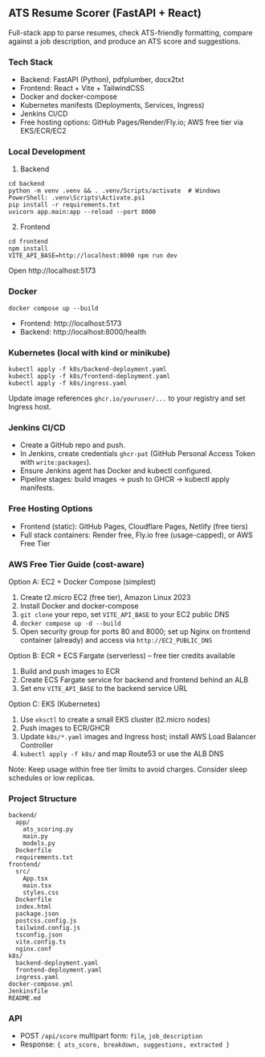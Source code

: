 ## ATS Resume Scorer (FastAPI + React)

Full-stack app to parse resumes, check ATS-friendly formatting, compare against a job description, and produce an ATS score and suggestions.

### Tech Stack
- Backend: FastAPI (Python), pdfplumber, docx2txt
- Frontend: React + Vite + TailwindCSS
- Docker and docker-compose
- Kubernetes manifests (Deployments, Services, Ingress)
- Jenkins CI/CD
- Free hosting options: GitHub Pages/Render/Fly.io; AWS free tier via EKS/ECR/EC2

### Local Development
1) Backend
```
cd backend
python -m venv .venv && . .venv/Scripts/activate  # Windows PowerShell: .venv\Scripts\Activate.ps1
pip install -r requirements.txt
uvicorn app.main:app --reload --port 8000
```

2) Frontend
```
cd frontend
npm install
VITE_API_BASE=http://localhost:8000 npm run dev
```

Open http://localhost:5173

### Docker
```
docker compose up --build
```
- Frontend: http://localhost:5173
- Backend: http://localhost:8000/health

### Kubernetes (local with kind or minikube)
```
kubectl apply -f k8s/backend-deployment.yaml
kubectl apply -f k8s/frontend-deployment.yaml
kubectl apply -f k8s/ingress.yaml
```
Update image references `ghcr.io/youruser/...` to your registry and set Ingress host.

### Jenkins CI/CD
- Create a GitHub repo and push.
- In Jenkins, create credentials `ghcr-pat` (GitHub Personal Access Token with `write:packages`).
- Ensure Jenkins agent has Docker and kubectl configured.
- Pipeline stages: build images -> push to GHCR -> kubectl apply manifests.

### Free Hosting Options
- Frontend (static): GitHub Pages, Cloudflare Pages, Netlify (free tiers)
- Full stack containers: Render free, Fly.io free (usage-capped), or AWS Free Tier

### AWS Free Tier Guide (cost-aware)
Option A: EC2 + Docker Compose (simplest)
1. Create t2.micro EC2 (free tier), Amazon Linux 2023
2. Install Docker and docker-compose
3. `git clone` your repo, set `VITE_API_BASE` to your EC2 public DNS
4. `docker compose up -d --build`
5. Open security group for ports 80 and 8000; set up Nginx on frontend container (already) and access via `http://EC2_PUBLIC_DNS`

Option B: ECR + ECS Fargate (serverless) – free tier credits available
1. Build and push images to ECR
2. Create ECS Fargate service for backend and frontend behind an ALB
3. Set env `VITE_API_BASE` to the backend service URL

Option C: EKS (Kubernetes)
1. Use `eksctl` to create a small EKS cluster (t2.micro nodes)
2. Push images to ECR/GHCR
3. Update `k8s/*.yaml` images and Ingress host; install AWS Load Balancer Controller
4. `kubectl apply -f k8s/` and map Route53 or use the ALB DNS

Note: Keep usage within free tier limits to avoid charges. Consider sleep schedules or low replicas.

### Project Structure
```
backend/
  app/
    ats_scoring.py
    main.py
    models.py
  Dockerfile
  requirements.txt
frontend/
  src/
    App.tsx
    main.tsx
    styles.css
  Dockerfile
  index.html
  package.json
  postcss.config.js
  tailwind.config.js
  tsconfig.json
  vite.config.ts
  nginx.conf
k8s/
  backend-deployment.yaml
  frontend-deployment.yaml
  ingress.yaml
docker-compose.yml
Jenkinsfile
README.md
```

### API
- POST `/api/score` multipart form: `file`, `job_description`
- Response: `{ ats_score, breakdown, suggestions, extracted }`


